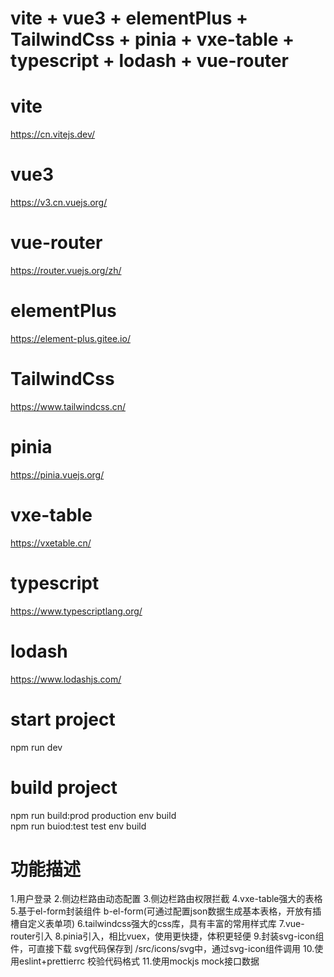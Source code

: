 # vite + vue3 + elementPlus + TailwindCss + pinia + vxe-table + typescript + lodash + vue-router

# vite  
  https://cn.vitejs.dev/
# vue3
  https://v3.cn.vuejs.org/
# vue-router
  https://router.vuejs.org/zh/
# elementPlus
  https://element-plus.gitee.io/
# TailwindCss
  https://www.tailwindcss.cn/
# pinia
  https://pinia.vuejs.org/
# vxe-table
  https://vxetable.cn/
# typescript
  https://www.typescriptlang.org/
# lodash
  https://www.lodashjs.com/
# start project
  npm run dev 
# build project
  npm run build:prod  production env build  
  npm run buiod:test  test env build  

# 功能描述
  1.用户登录
  2.侧边栏路由动态配置
  3.侧边栏路由权限拦截
  4.vxe-table强大的表格
  5.基于el-form封装组件 b-el-form(可通过配置json数据生成基本表格，开放有插槽自定义表单项)
  6.tailwindcss强大的css库，具有丰富的常用样式库
  7.vue-router引入
  8.pinia引入，相比vuex，使用更快捷，体积更轻便
  9.封装svg-icon组件，可直接下载 svg代码保存到 /src/icons/svg中，通过svg-icon组件调用
  10.使用eslint+prettierrc 校验代码格式
  11.使用mockjs mock接口数据